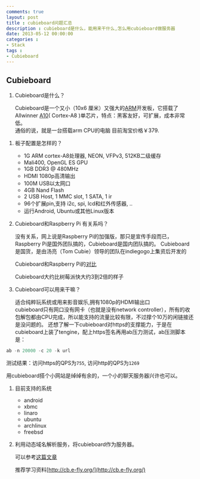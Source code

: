 ```yaml
---
comments: true
layout: post
title : cubieboard问题汇总
description : cubieboard是什么，能用来干什么,怎么用cubieboard做服务器
date: 2013-05-12 00:00:00
categories : 
- Stack
tags : 
- Cubieboard
---
```



## Cubieboard
1. Cubieboard是什么？  

	Cubieboard是一个又小（10x6 厘米）又强大的[ARM](http://zh.wikipedia.org/wiki/ARM%E6%9E%B6%E6%A7%8B)开发板，它搭载了Allwinner [A10](http://linux-sunxi.org/A10)( Cortex-A8 )单芯片，特点：黑客友好，可扩展，成本非常低。  
	通俗的说，就是一台搭载arm CPU的电脑
	目前淘宝价格￥379.
	
<!--more-->

1. 板子配置是怎样的？
	
	* 1G ARM cortex-A8处理器, NEON, VFPv3, 512KB二级缓存
	* Mali400, OpenGL ES GPU
	* 1GB DDR3 @ 480MHz
	* HDMI 1080p高清输出
	* 100M USB以太网口
	* 4GB Nand Flash
	* 2 USB Host, 1 MMC slot, 1 SATA, 1 ir
	* 96个扩展pin,支持  i2c, spi, lcd和红外传感器, ..
	* 运行Android, Ubuntu或其他Linux版本
	
1. Cubieboard和Raspberry Pi 有关系吗？

	没有关系，网上说是Raspberry Pi的加强版，那只是宣传手段而已，Raspberry Pi是国外团队搞的，Cubieboard是国内团队搞的。
	Cubieboard是国货，是由汤亮（Tom Cubie）领导的团队在indiegogo上集资后开发的
	
	Cubieboard和Raspberry Pi的[对比](http://just4fun.cn/?cat=73)
	
	Cubieboard大约比树莓派快大约3到2倍的样子
	
1. Cubieboard可以用来干嘛？

	适合纯粹玩系统或用来影音娱乐,拥有1080p的HDMI输出口  
	cubieboard只有网口没有网卡（也就是没有network controller），所有的收包解包都由CPU完成，所以能支持的流量比较有限，不过撑个10万的闲链接还是没问题的。
还想了解一下cubieboard对https的支撑能力，于是在cubieboard上装了tengine，配上https签名再用ab压力测试，ab压测脚本是：

```haskell
ab -n 20000 -c 20 -k url
```

测试结果：访问https的QPS为`755`, 访问http的QPS为`1269`

用cubieboard搭个小网站是绰绰有余的，一个小的聊天服务器兴许也可以。

	
	
1. 目前支持的系统

	* android
	* xbmc
	* linaro
	* ubuntu
	* archlinux
	* freebsd
	
1. 利用动态域名解析服务，将cubieboard作为服务器。

	可以参考[这篇文章](http://cn.cubieboard.org/forum.php?mod=viewthread&tid=189&extra=page%3D2%26orderby%3Dlastpost)
	
	推荐学习资料[http://cb.e-fly.org/](http://cb.e-fly.org/)